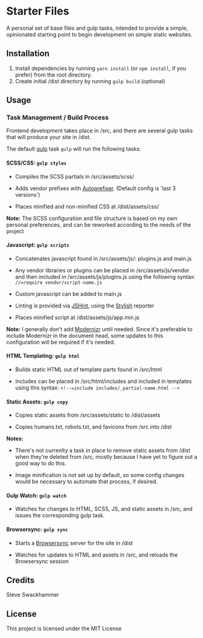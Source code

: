 # Starter Files

A personal set of base files and gulp tasks, intended to provide a simple, opinionated starting point to begin development on simple static websites. 


## Installation

1. Install dependencies by running `yarn install` (or `npm install`, if you prefer) from the root directory.
2. Create initial /dist directory by running `gulp build` (optional)


## Usage

### Task Management / Build Process

Frontend development takes place in /src, and there are several gulp tasks that will produce your site in /dist.

The default [gulp](http://gulpjs.com/) task `gulp` will run the following tasks:

#### SCSS/CSS: `gulp styles`

- Compiles the SCSS partials in /src/assets/scss/ 
         
- Adds vendor prefixes with [Autoprefixer](https://github.com/postcss/autoprefixer). (Default config is 'last 3 versions')    

- Places minified and non-minified CSS at /dist/assets/css/

**Note:** The SCSS configuration and file structure is based on my own personal preferences, and can be reworked according to the needs of the project

#### Javascript: `gulp scripts`

- Concatenates javascript found in /src/assets/js/: plugins.js and main.js 

- Any vendor libraries or plugins can be placed in /src/assets/js/vendor and then included in /src/assets/js/plugins.js using the following syntax:
`//=require vendor/script-name.js`

- Custom javascript can be added to main.js

- Linting is provided via [JSHint](http://jshint.com/), using the [Stylish](https://github.com/sindresorhus/jshint-stylish) reporter

- Places minified script at /dist/assets/js/app.min.js

**Note:** I generally don't add [Modernizr](https://modernizr.com/) until needed. Since it's preferable to include Modernizr in the document head, some updates to this configuration will be required if it's needed.


#### HTML Templating: `gulp html`

- Builds static HTML out of template parts found in /src/html

- Includes can be placed in /src/html/includes and included in templates using this syntax:
`<!--=include includes/_partial-name.html -->`


#### Static Assets: `gulp copy`

- Copies static assets from /src/assets/static to /dist/assets

- Copies humans.txt, robots.txt, and favicons from /src into /dist

**Notes:** 
- There's not currenlty a task in place to remove static assets from /dist when they're deleted from /src, mostly because I have yet to figure out a good way to do this.

- Image minification is not set up by default, so some config changes would be necessary to automate that process, if desired.


#### Gulp Watch: `gulp watch`

- Watches for changes to HTML, SCSS, JS, and static assets in /src, and issues the corresponding gulp task.


#### Browsersync: `gulp sync`

- Starts a [Browsersync](https://www.browsersync.io/) server for the site in /dist

- Watches for updates to HTML and assets in /src, and reloads the Browsersync session


## Credits

Steve Swackhammer


## License

This project is licensed under the MIT License
